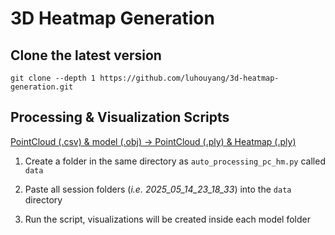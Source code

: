 # **3D Heatmap Generation**

## **Clone the latest version**

```
git clone --depth 1 https://github.com/luhouyang/3d-heatmap-generation.git
```

## **Processing & Visualization Scripts**

[PointCloud (.csv) & model (.obj) -> PointCloud (.ply) & Heatmap (.ply)](src/auto_processing_pc_hm.py)

1. Create a folder in the same directory as `auto_processing_pc_hm.py` called `data`

1. Paste all session folders (*i.e. 2025_05_14_23_18_33*) into the `data` directory

1. Run the script, visualizations will be created inside each model folder
